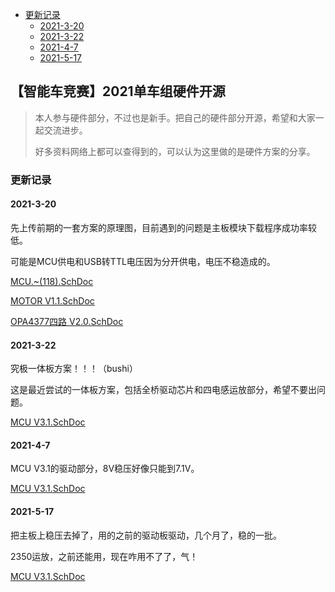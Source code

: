 * [更新记录](#更新记录)
    + [2021-3-20](#2021-3-20)
    + [2021-3-22](#2021-3-22)
    + [2021-4-7](#2021-4-7)
    + [2021-5-17](#2021-5-17)

## 【智能车竞赛】2021单车组硬件开源

> 本人参与硬件部分，不过也是新手。把自己的硬件部分开源，希望和大家一起交流进步。
> 
> 好多资料网络上都可以查得到的，可以认为这里做的是硬件方案的分享。
> 

### 更新记录

#### 2021-3-20
先上传前期的一套方案的原理图，目前遇到的问题是主板模块下载程序成功率较低。

可能是MCU供电和USB转TTL电压因为分开供电，电压不稳造成的。
    
[MCU.~(118).SchDoc](https://github.com/gone1724/Smartcar_K/blob/main/MCU.~(118).SchDoc)
    
[MOTOR V1.1.SchDoc](https://github.com/gone1724/Smartcar_K/blob/main/MOTOR%20V1.1.SchDoc)
    
[OPA4377四路 V2.0.SchDoc](https://github.com/gone1724/Smartcar_K/blob/main/OPA4377%E5%9B%9B%E8%B7%AF%20V2.0.SchDoc)
    
#### 2021-3-22
究极一体板方案！！！（bushi）

这是最近尝试的一体板方案，包括全桥驱动芯片和四电感运放部分，希望不要出问题。
    
[MCU V3.1.SchDoc](https://github.com/gone1724/Smartcar_K/blob/main/MCU%20V3.1.SchDoc)

#### 2021-4-7
MCU V3.1的驱动部分，8V稳压好像只能到7.1V。

[MCU V3.1.SchDoc](https://github.com/gone1724/Smartcar_K/blob/main/MCU%20V3.1.SchDoc)

#### 2021-5-17
把主板上稳压去掉了，用的之前的驱动板驱动，几个月了，稳的一批。

2350运放，之前还能用，现在咋用不了了，气！

[MCU V3.1.SchDoc](https://github.com/gone1724/Smartcar_K/blob/main/MCU%20V3.1.SchDoc)





